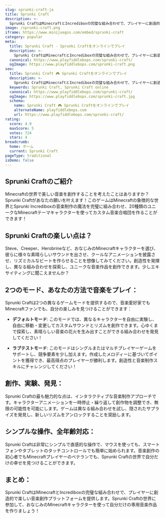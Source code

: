 ```yaml
---
slug: sprunki-craft-ja
title: Sprunki Craft
description: >-
  Sprunki CraftはMinecraftとIncrediboxの完璧な組み合わせで、プレイヤーに創造的で楽しい音楽創作プラットフォームを提供します。Sprunki Craftの世界に参加して、おなじみのMinecraftキャラクターを使って自分だけの専用音楽作品を作りましょう！
image: /sprunki-craft.png
iframe: https://www.minijuegos.com/embed/sprunki-craft
category: popular
meta:
  title: Sprunki Craft - Sprunki Craftをオンラインでプレイ
  description: >-
    Sprunki CraftはMinecraftとIncrediboxの完璧な組み合わせで、プレイヤーに創造的で楽しい音楽創作プラットフォームを提供します。Sprunki Craftの世界に参加して、おなじみのMinecraftキャラクターを使って自分だけの専用音楽作品を作りましょう！
  canonical: https://www.playfiddlebops.com/sprunki-craft/
  ogImage: https://www.playfiddlebops.com/sprunki-craft.png
seo:
  title: Sprunki Craft 🎮 Sprunki Craftをオンラインでプレイ
  description: >-
    Sprunki CraftはMinecraftとIncrediboxの完璧な組み合わせで、プレイヤーに創造的で楽しい音楽創作プラットフォームを提供します。Sprunki Craftの世界に参加して、おなじみのMinecraftキャラクターを使って自分だけの専用音楽作品を作りましょう！
  keywords: Sprunki Craft, Sprunki Craft online
  canonical: https://www.playfiddlebops.com/sprunki-craft/
  ogImage: https://www.playfiddlebops.com/sprunki-craft.jpg
  schema:
    name: Sprunki Craft 🎮 Sprunki Craftをオンラインでプレイ
    alternateName: playfiddlebops.com
    url: https://www.playfiddlebops.com/sprunki-craft/
rating:
  score: 4.9
  maxScore: 5
  votes: 724
  stars: 4
breadcrumb:
  home: ホーム
  current: Sprunki Craft
pageType: traditional
isDemo: false
---
```


## Sprunki Craftのご紹介

Minecraftの世界で美しい音楽を創作することを考えたことはありますか？Sprunki Craftがあなたの願いを叶えます！このゲームはMinecraftの象徴的な世界とSprunki Incrediboxの音楽制作の魔法を完璧に組み合わせ、20種類のユニークなMinecraftテーマキャラクターを使ってカスタム音楽合唱団を作ることができます！

## Sprunki Craftの楽しい点は？

Steve、Creeper、Herobrineなど、おなじみのMinecraftキャラクターを選び、彼らに様々な素晴らしいサウンドを出させ、クールなアニメーションを披露させ、リズミカルなビートを作らせることを想像してみてください。創造性を発揮し、異なる組み合わせを探索し、ユニークな音楽作品を創作できます。少しエキサイティングに聞こえませんか？

## 2つのモード、あなたの方法で音楽をプレイ：

Sprunki Craftは2つの異なるゲームモードを提供するので、音楽愛好家でもMinecraftファンでも、自分の楽しみを見つけることができます：

- **デフォルトモード**: このモードでは、異なるキャラクターを自由に実験し、自由に移動・変更してカスタムサウンドとリズムを創作できます。心ゆくまで探索し、素晴らしい音楽の花火を生み出すことができる組み合わせを発見してください！

- **ラブテストモード**: このモードはシングルまたはマルチプレイヤーゲームをサポートし、競争要素を少し加えます。作成したメロディーに基づいてポイントを獲得でき、最高得点のプレイヤーが勝利します。創造性と音楽制作スキルにチャレンジしてください！

## 創作、実験、発見：

Sprunki Craftの最も魅力的な点は、インタラクティブな音楽制作アプローチです。キャラクターアニメーションを一時停止・繰り返して創作物を調整でき、無限の可能性を可能にします。ゲームは異なる組み合わせを試し、隠されたサプライズを発見し、新しいリズムをアンロックすることを奨励します。

## シンプルな操作、全年齢対応：

Sprunki Craftは非常にシンプルで直感的な操作で、マウスを使っても、スマートフォンやタブレットのタッチコントロールでも簡単に始められます。音楽創作の初心者でもMinecraftプレイヤーのベテランでも、Sprunki Craftの世界で自分だけの幸せを見つけることができます。

## まとめ：

Sprunki CraftはMinecraftとIncrediboxの完璧な組み合わせで、プレイヤーに創造的で楽しい音楽創作プラットフォームを提供します。Sprunki Craftの世界に参加して、おなじみのMinecraftキャラクターを使って自分だけの専用音楽作品を作りましょう！